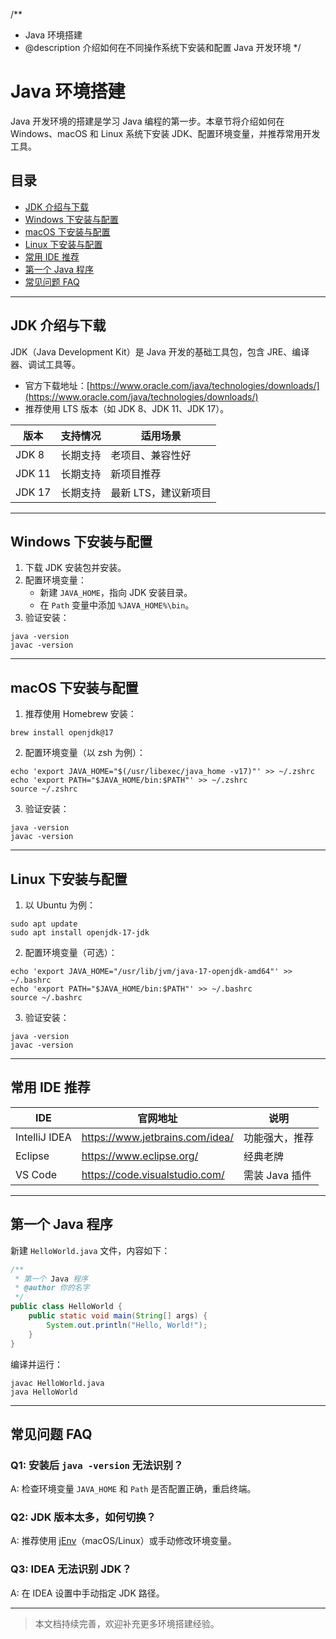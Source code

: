 /**
 * Java 环境搭建
 * @description 介绍如何在不同操作系统下安装和配置 Java 开发环境
 */

# Java 环境搭建

Java 开发环境的搭建是学习 Java 编程的第一步。本章节将介绍如何在 Windows、macOS 和 Linux 系统下安装 JDK、配置环境变量，并推荐常用开发工具。

## 目录
- [JDK 介绍与下载](#jdk-介绍与下载)
- [Windows 下安装与配置](#windows-下安装与配置)
- [macOS 下安装与配置](#macos-下安装与配置)
- [Linux 下安装与配置](#linux-下安装与配置)
- [常用 IDE 推荐](#常用-ide-推荐)
- [第一个 Java 程序](#第一个-java-程序)
- [常见问题 FAQ](#常见问题-faq)

---

## JDK 介绍与下载

JDK（Java Development Kit）是 Java 开发的基础工具包，包含 JRE、编译器、调试工具等。

- 官方下载地址：[https://www.oracle.com/java/technologies/downloads/](https://www.oracle.com/java/technologies/downloads/)
- 推荐使用 LTS 版本（如 JDK 8、JDK 11、JDK 17）。

| 版本 | 支持情况 | 适用场景 |
| ---- | -------- | -------- |
| JDK 8  | 长期支持 | 老项目、兼容性好 |
| JDK 11 | 长期支持 | 新项目推荐 |
| JDK 17 | 长期支持 | 最新 LTS，建议新项目 |

---

## Windows 下安装与配置

1. 下载 JDK 安装包并安装。
2. 配置环境变量：
   - 新建 `JAVA_HOME`，指向 JDK 安装目录。
   - 在 `Path` 变量中添加 `%JAVA_HOME%\bin`。
3. 验证安装：

```shell
java -version
javac -version
```

---

## macOS 下安装与配置

1. 推荐使用 Homebrew 安装：

```shell
brew install openjdk@17
```

2. 配置环境变量（以 zsh 为例）：

```shell
echo 'export JAVA_HOME="$(/usr/libexec/java_home -v17)"' >> ~/.zshrc
echo 'export PATH="$JAVA_HOME/bin:$PATH"' >> ~/.zshrc
source ~/.zshrc
```

3. 验证安装：

```shell
java -version
javac -version
```

---

## Linux 下安装与配置

1. 以 Ubuntu 为例：

```shell
sudo apt update
sudo apt install openjdk-17-jdk
```

2. 配置环境变量（可选）：

```shell
echo 'export JAVA_HOME="/usr/lib/jvm/java-17-openjdk-amd64"' >> ~/.bashrc
echo 'export PATH="$JAVA_HOME/bin:$PATH"' >> ~/.bashrc
source ~/.bashrc
```

3. 验证安装：

```shell
java -version
javac -version
```

---

## 常用 IDE 推荐

| IDE            | 官网地址                                 | 说明           |
| -------------- | ---------------------------------------- | -------------- |
| IntelliJ IDEA  | https://www.jetbrains.com/idea/          | 功能强大，推荐 |
| Eclipse        | https://www.eclipse.org/                 | 经典老牌       |
| VS Code        | https://code.visualstudio.com/           | 需装 Java 插件 |

---

## 第一个 Java 程序

新建 `HelloWorld.java` 文件，内容如下：

```java
/**
 * 第一个 Java 程序
 * @author 你的名字
 */
public class HelloWorld {
    public static void main(String[] args) {
        System.out.println("Hello, World!");
    }
}
```

编译并运行：

```shell
javac HelloWorld.java
java HelloWorld
```

---

## 常见问题 FAQ

### Q1: 安装后 `java -version` 无法识别？
A: 检查环境变量 `JAVA_HOME` 和 `Path` 是否配置正确，重启终端。

### Q2: JDK 版本太多，如何切换？
A: 推荐使用 [jEnv](https://www.jenv.be/)（macOS/Linux）或手动修改环境变量。

### Q3: IDEA 无法识别 JDK？
A: 在 IDEA 设置中手动指定 JDK 路径。

---

> 本文档持续完善，欢迎补充更多环境搭建经验。 